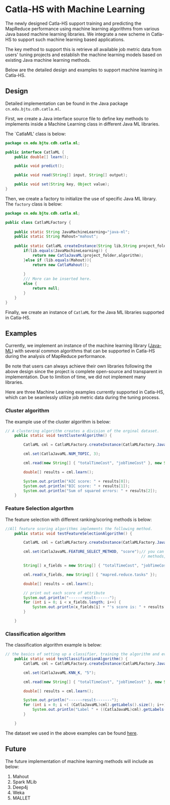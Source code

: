 # Catla-HS with Machine Learning

The newly designed Catla-HS support training and predicting the MapReduce performance using machine learning algorithms from various Java based machine learning libraries. We integrate a new scheme in Catla-HS to support such machine learning based applications. 

The key method to support this is retrieve all available job metric data from users' tuning projects and establish the machine learning models based on existing Java machine learning methods. 

Below are the detailed design and examples to support machine learning in Catla-HS. 

## Design

Detailed implementation can be found in the Java package `cn.edu.bjtu.cdh.catla.ml`.

First, we create a Java interface source file to define key methods to implements inside a Machine Learning class in different Java ML libraries. 

The `CatlaML' class is below:

```java
package cn.edu.bjtu.cdh.catla.ml;

public interface CatlaML {
	public double[] learn();

	public void predict();

	public void read(String[] input, String[] output);

	public void set(String key, Object value);
}

```

Then, we create a factory to initialize the use of specific Java ML library. The ```factory``` class is below: 

```java
package cn.edu.bjtu.cdh.catla.ml;

public class CatlaMLFactory {
	
	public static String JavaMachineLearning="java-ml";
	public static String Mahout="mahout";
	
	public static CatlaML createInstance(String lib,String project_folder,String algorithm) {
		if(lib.equals(JavaMachineLearning)) {
			return new CatlaJavaML(project_folder,algorithm);
		}else if (lib.equals(Mahout)){
			return new CatlaMahout();
        
		}
        /// More can be inserted here. 
        else {
			return null;
		}
	}
}

```

Finally, we create an instance of `CatlaML` for the Java ML libraries supported in Catla-HS. 

## Examples

Currently, we implement an instance of the machine learning library ([Java-ML](http://java-ml.sourceforge.net/)) with several common algorithms that can be supported in Catla-HS during the analysis of MapReduce performance. 

Be note that users can always achieve their own libraries following the above design since the project is complete open-source and transparent in implementation. Due to limition of time, we did not implement many libraries. 

Here are three Machine Learning examples currently supported in Catla-HS, which can be seamlessly utilize job metric data during the tuning process. 

### Cluster algorithm

The example use of the cluster algorithm is below:

```java 
// A clustering algorithm creates a division of the orginal dataset.
	public static void testClusterAlgorithm() {

		CatlaML cml = CatlaMLFactory.createInstance(CatlaMLFactory.JavaMachineLearning, "E:\\CatlaHS\\cdh_mr_reducejoin",CatlaJavaML.ML_Cluster);

		cml.set(CatlaJavaML.NUM_TOPIC, 3);

		cml.read(new String[] { "totalTimeCost", "jobTimeCost" }, new String[] { "mapred.reduce.tasks" });

		double[] results = cml.learn();

		System.out.println("AIC score: " + results[0]);
		System.out.println("BIC score: " + results[1]);
		System.out.println("Sum of squared errors: " + results[2]);
	}
```

### Feature Selection algorthm 

The feature selection with different ranking/scoring methods is below: 

```java
//All feature scoring algorithms implements the following method. 
	public static void testFeatureSelectionAlgorithm() {

		CatlaML cml = CatlaMLFactory.createInstance(CatlaMLFactory.JavaMachineLearning, "E:\\CatlaHS\\cdh_mr_reducejoin",CatlaJavaML.ML_Feature_Selection);

		cml.set(CatlaJavaML.FEATURE_SELECT_METHOD, "score");// you can change to other values for different selection
															// methods, namely, score, rank, subset, ensemble

		String[] x_fields = new String[] { "totalTimeCost", "jobTimeCost" };

		cml.read(x_fields, new String[] { "mapred.reduce.tasks" });

		double[] results = cml.learn();

		// print out each score of attribute
		System.out.println("------result------");
		for (int i = 0; i < x_fields.length; i++) {
			System.out.println(x_fields[i] + "'s score is: " + results[i]);
		}

	}
```

### Classification algorithm

The classification algorithm example is below:

```java
// the basics of setting up a classifier, training the algorithm and evaluating its performance.
	public static void testClassificationAlgorithm() {
		CatlaML cml = CatlaMLFactory.createInstance(CatlaMLFactory.JavaMachineLearning, "E:\\CatlaHS\\cdh_mr_reducejoin",CatlaJavaML.ML_Classification);

		cml.set(CatlaJavaML.KNN_K, "5");

		cml.read(new String[] { "totalTimeCost", "jobTimeCost" }, new String[] { "mapred.reduce.tasks" });

		double[] results = cml.learn();

		System.out.println("------result-------");
		for (int i = 0; i <( (CatlaJavaML)cml).getLabels().size(); i++) {
			System.out.println("Label " + ((CatlaJavaML)cml).getLabels().get(i) + "'s accuracy: " + results[i]);
		}

	}
```

The dataset we used in the above examples can be found [here](example_data). 

## Future 

The future implementation of machine learning methods will include as below:

1. Mahout
2. Spark MLib
3. Deep4j
4. Weka
5. MALLET



